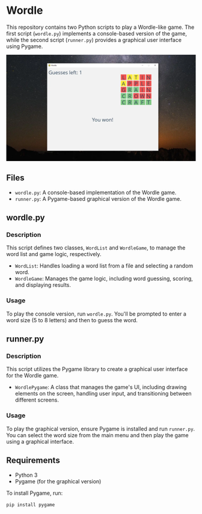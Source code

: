 # Wordle

This repository contains two Python scripts to play a Wordle-like game. The first script (`wordle.py`) implements a console-based version of the game, while the second script (`runner.py`) provides a graphical user interface using Pygame.

![WORDLE_GUI](wordle_gui.webp)

## Files

- `wordle.py`: A console-based implementation of the Wordle game.
- `runner.py`: A Pygame-based graphical version of the Wordle game.

## wordle.py

### Description

This script defines two classes, `WordList` and `WordleGame`, to manage the word list and game logic, respectively.

- `WordList`: Handles loading a word list from a file and selecting a random word.
- `WordleGame`: Manages the game logic, including word guessing, scoring, and displaying results.

### Usage

To play the console version, run `wordle.py`. You'll be prompted to enter a word size (5 to 8 letters) and then to guess the word.

## runner.py

### Description

This script utilizes the Pygame library to create a graphical user interface for the Wordle game.

- `WordlePygame`: A class that manages the game's UI, including drawing elements on the screen, handling user input, and transitioning between different screens.

### Usage

To play the graphical version, ensure Pygame is installed and run `runner.py`. You can select the word size from the main menu and then play the game using a graphical interface.

## Requirements

- Python 3
- Pygame (for the graphical version)

To install Pygame, run:

```bash
pip install pygame

